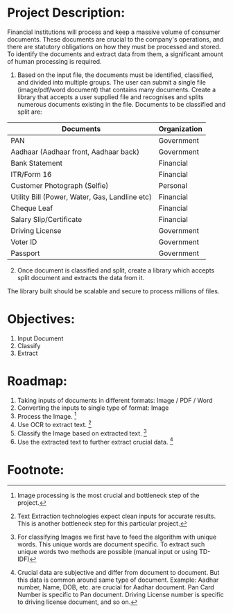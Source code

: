 # Project Description:

Financial institutions will process and keep a massive volume of consumer
documents. These documents are crucial to the company's operations, and there
are statutory obligations on how they must be processed and stored. To identify
the documents and extract data from them, a significant amount of human
processing is required.

1) Based on the input file, the documents must be identified, classified, and 
divided into multiple groups. The user can submit a single file (image/pdf/word 
document) that contains many documents. Create a library that accepts a user 
supplied file and recognises and splits numerous documents existing in the file.
Documents to be classified and split are:

| Documents | Organization |
| ----------- |  ----------- |
| PAN | Government |
| Aadhaar (Aadhaar front, Aadhaar back) | Government |
| Bank Statement | Financial |
| ITR/Form 16 | Financial |
| Customer Photograph (Selfie) | Personal |
| Utility Bill (Power, Water, Gas, Landline etc) | Financial |
| Cheque Leaf | Financial |
| Salary Slip/Certificate | Financial |
| Driving License | Government |
| Voter ID | Government |
| Passport | Government |

2) Once document is classified and split, create a library which accepts split
document and extracts the data from it.

The library built should be scalable and secure to process millions of files.

# Objectives:

1) Input Document
2) Classify
3) Extract

# Roadmap:

1) Taking inputs of documents in different formats: Image / PDF / Word
2) Converting the inputs to single type of format: Image
3) Process the Image. [^1]
4) Use OCR to extract text. [^2]
5) Classify the Image based on extracted text. [^3]
6) Use the extracted text to further extract crucial data. [^4]

# Footnote:
[^1]: Image processing is the most crucial and bottleneck step of the project.

[^2]: Text Extraction technologies expect clean inputs for accurate results.
This is another bottleneck step for this particular project.

[^3]: For classifying Images we first have to feed the algorithm with
unique words. This unique words are document specific. To extract such unique
words two methods are possible (manual input or using TD-IDF)

[^4]: Crucial data are subjective and differ from document to document. But this
data is common around same type of document.
Example: Aadhar number, Name, DOB, etc. are crucial for Aadhar document. Pan Card
Number is specific to Pan document. Driving License number is specific to driving 
license document, and so on.
